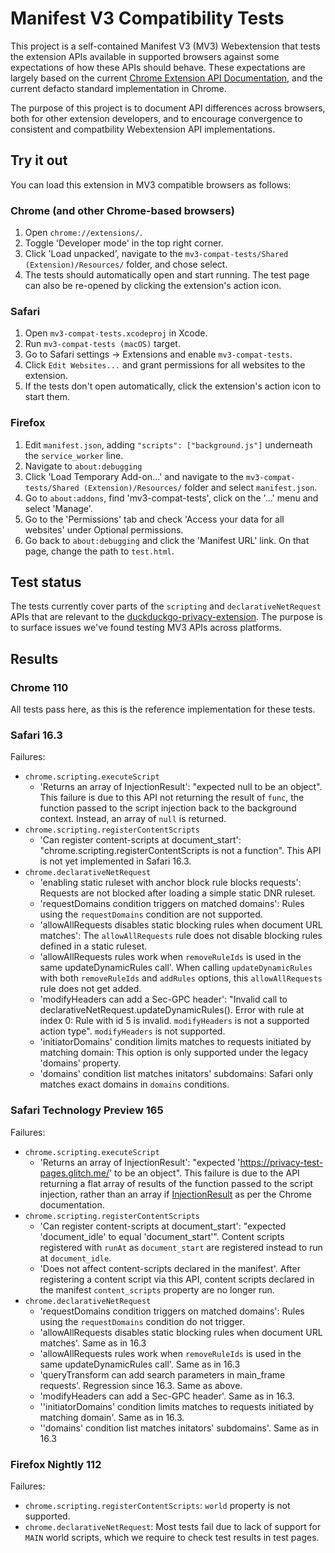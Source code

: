 # Manifest V3 Compatibility Tests

This project is a self-contained Manifest V3 (MV3) Webextension that tests the extension APIs available
in supported browsers against some expectations of how these APIs should behave. These expectations are
largely based on the current [Chrome Extension API Documentation](https://developer.chrome.com/docs/extensions/reference/),
and the current defacto standard implementation in Chrome.

The purpose of this project is to document API differences across browsers, both for other extension developers,
and to encourage convergence to consistent and compatbility Webextension API implementations.

## Try it out

You can load this extension in MV3 compatible browsers as follows:

### Chrome (and other Chrome-based browsers)

 1. Open `chrome://extensions/`.
 2. Toggle 'Developer mode' in the top right corner.
 3. Click 'Load unpacked', navigate to the `mv3-compat-tests/Shared (Extension)/Resources/` folder, and chose select.
 4. The tests should automatically open and start running. The test page can also be re-opened by clicking the extension's action icon.

### Safari

 1. Open `mv3-compat-tests.xcodeproj` in Xcode.
 2. Run `mv3-compat-tests (macOS)` target.
 3. Go to Safari settings -> Extensions and enable `mv3-compat-tests`.
 4. Click `Edit Websites...` and grant permissions for all websites to the extension.
 5. If the tests don't open automatically, click the extension's action icon to start them.

### Firefox

 1. Edit `manifest.json`, adding `"scripts": ["background.js"]` underneath the `service_worker` line.
 2. Navigate to `about:debugging`
 3. Click 'Load Temporary Add-on...' and navigate to the `mv3-compat-tests/Shared (Extension)/Resources/` folder and select `manifest.json`.
 4. Go to `about:addons`, find 'mv3-compat-tests', click on the '...' menu and select 'Manage'.
 5. Go to the 'Permissions' tab and check 'Access your data for all websites' under Optional permissions.
 6. Go back to `about:debugging` and click the 'Manifest URL' link. On that page, change the path to `test.html`.

## Test status

The tests currently cover parts of the `scripting` and `declarativeNetRequest` APIs that are relevant to the 
[duckduckgo-privacy-extension](https://github.com/duckduckgo/duckduckgo-privacy-extension). The purpose is
to surface issues we've found testing MV3 APIs across platforms.

## Results

### Chrome 110

All tests pass here, as this is the reference implementation for these tests.

### Safari 16.3

Failures:
 - `chrome.scripting.executeScript`
    - 'Returns an array of InjectionResult': "expected null to be an object". This failure is due to this API not returning the result of `func`, the function passed to the script injection back to the background context. Instead, an array of `null` is returned.
 - `chrome.scripting.registerContentScripts`
    -  'Can register content-scripts at document_start': "chrome.scripting.registerContentScripts is not a function". This API is not yet implemented in Safari 16.3.
 - `chrome.declarativeNetRequest`
    - 'enabling static ruleset with anchor block rule blocks requests': Requests are not blocked after loading a simple static DNR ruleset.
    - 'requestDomains condition triggers on matched domains': Rules using the `requestDomains` condition are not supported.
    - 'allowAllRequests disables static blocking rules when document URL matches': The `allowAllRequests` rule does not disable blocking rules defined in a static ruleset.
    - 'allowAllRequests rules work when `removeRuleIds` is used in the same updateDynamicRules call'. When calling `updateDynamicRules` with both `removeRuleIds` and `addRules` options, this `allowAllRequests` rule does not get added.
    - 'modifyHeaders can add a Sec-GPC header': "Invalid call to declarativeNetRequest.updateDynamicRules(). Error with rule at index 0: Rule with id 5 is invalid. `modifyHeaders` is not a supported action type". `modifyHeaders` is not supported.
    - 'initiatorDomains' condition limits matches to requests initiated by matching domain: This option is only supported under the legacy 'domains' property.
    - 'domains' condition list matches initators' subdomains: Safari only matches exact domains in `domains` conditions.

### Safari Technology Preview 165

Failures:
 - `chrome.scripting.executeScript`
    - 'Returns an array of InjectionResult': "expected 'https://privacy-test-pages.glitch.me/' to be an object". This failure is due to the API returning a flat array of results of the function passed to the script injection, rather than an array if [InjectionResult](https://developer.chrome.com/docs/extensions/reference/scripting/#type-InjectionResult) as per the Chrome documentation.
 - `chrome.scripting.registerContentScripts`
    - 'Can register content-scripts at document_start': "expected 'document_idle' to equal 'document_start'". Content scripts registered with `runAt` as `document_start` are registered instead to run at `document_idle`.
    - 'Does not affect content-scripts declared in the manifest'. After registering a content script via this API, content scripts declared in the manifest `content_scripts` property are no longer run.
 - `chrome.declarativeNetRequest`
    - 'requestDomains condition triggers on matched domains': Rules using the `requestDomains` condition do not trigger.
    - 'allowAllRequests disables static blocking rules when document URL matches'. Same as in 16.3
    - 'allowAllRequests rules work when `removeRuleIds` is used in the same updateDynamicRules call'. Same as in 16.3
    - 'queryTransform can add search parameters in main_frame requests'. Regression since 16.3. Same as above.
    - 'modifyHeaders can add a Sec-GPC header'. Same as in 16.3.
    - ''initiatorDomains' condition limits matches to requests initiated by matching domain'. Same as in 16.3.
    - ''domains' condition list matches initators' subdomains'. Same as in 16.3

### Firefox Nightly 112

Failures:
 - `chrome.scripting.registerContentScripts`: `world` property is not supported.
 - `chrome.declarativeNetRequest`: Most tests fail due to lack of support for `MAIN` world scripts, which we require to check test results in test pages.
